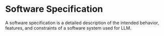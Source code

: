 
# Software Specification

A software specification is a detailed description of the intended behavior, features, and constraints of a software system used for LLM.
